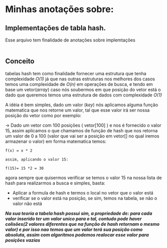 <h1>Minhas anotações sobre:</h1>
<h2>Implementações de tabla hash.</h2>
Esse arquivo tem finalidade de anotações sobre implemtações<br>
<br>

<h2>Conceito</h2>
<p>tabelas hash tem como finalidade fornecer uma estrutura que tenha complexidade <i>O(1)</i> já que nas outras estruturas
nos melhores dos casos temos uma complexidade de <i>O(n)</i> em operações de busca, e tendo em base um vetor(<i>array</i>)
 caso nós soubermos em que posição do vetor está o dado que queremos temos uma estrutura de dados com complexidade <i>O(1)</i>
</p>
<p>A idéia é bem simples, dado um valor (<i>key</i>) nós aplicamos alguma função matematica que nos retorne um valor, 
tal que esse valor irá ser nossa posição do vetor como por exemplo:<br>

-> Dado um vetor com 100 posições ( vetor[100] ) e nos é fornecido o valor 15, assim aplicamos o que chamamos de função de 
hash que nos retorna um valor de 0 a 100 (valor que vai ser a posição em vetor[] no qual iremos armazenar o valor) em 
forma matematica temos:</p>
```
f(x) = x * 2 

assim, aplicando o valor 15:

f(15)= 15 *2 = 30
```
<p>agora sempre que quisermos verificar se temos o valor 15 na nossa lista de hash para realizarmos a busca e simples, basta:

- Aplicar a formula de hash e termos o local no vetor que o valor está
- verificar se o valor está na posição, se sim, temos na tabela, se não o valor não está</p>


***Na sua teoria a tabela hash possui sim, a propriedade de: para cada valor inserido ter um valor unico para o tal, contudo
pode haver colisões(2 valores diferentes que na função de hash retornam o mesmo valor) e por isso nao temos que um valor
terá sua posição como absoluta, assim com algoritmos podemos realocar esse valor para posições vazias***